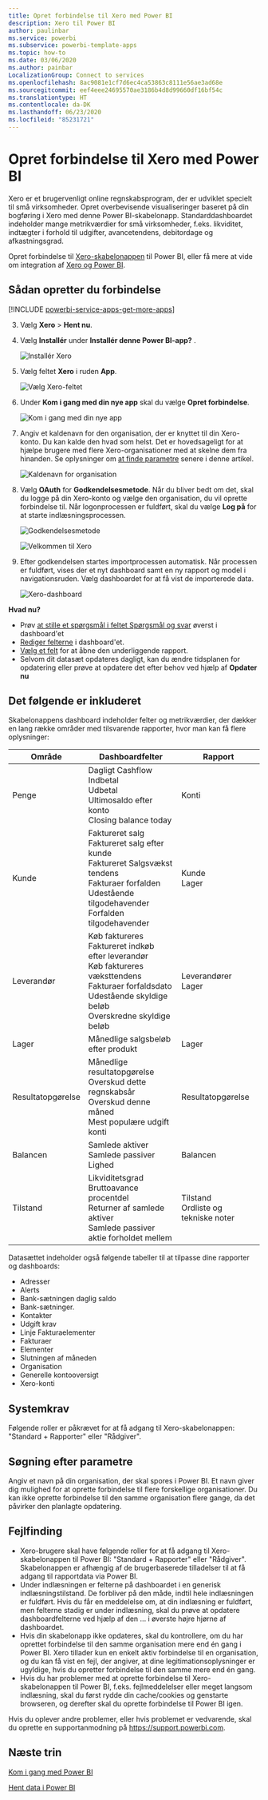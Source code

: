 ```yaml
---
title: Opret forbindelse til Xero med Power BI
description: Xero til Power BI
author: paulinbar
ms.service: powerbi
ms.subservice: powerbi-template-apps
ms.topic: how-to
ms.date: 03/06/2020
ms.author: painbar
LocalizationGroup: Connect to services
ms.openlocfilehash: 8ac9081e1cf7d6ec4ca53863c8111e56ae3ad68e
ms.sourcegitcommit: eef4eee24695570ae3186b4d8d99660df16bf54c
ms.translationtype: HT
ms.contentlocale: da-DK
ms.lasthandoff: 06/23/2020
ms.locfileid: "85231721"
---
```

# <a name="connect-to-xero-with-power-bi"></a>Opret forbindelse til Xero med Power BI
Xero er et brugervenligt online regnskabsprogram, der er udviklet specielt til små virksomheder. Opret overbevisende visualiseringer baseret på din bogføring i Xero med denne Power BI-skabelonapp. Standarddashboardet indeholder mange metrikværdier for små virksomheder, f.eks. likviditet, indtægter i forhold til udgifter, avancetendens, debitordage og afkastningsgrad.

Opret forbindelse til [Xero-skabelonappen](https://app.powerbi.com/getdata/services/xero) til Power BI, eller få mere at vide om integration af [Xero og Power BI](https://help.xero.com/Power-BI).

## <a name="how-to-connect"></a>Sådan opretter du forbindelse

[!INCLUDE [powerbi-service-apps-get-more-apps](../includes/powerbi-service-apps-get-more-apps.md)]

3. Vælg **Xero** \> **Hent nu**.
4. Vælg **Installér** under **Installér denne Power BI-app?** .

    ![Installér Xero](media/service-connect-to-xero/power-bi-install-xero.png)

4. Vælg feltet **Xero** i ruden **App**.

   ![Vælg Xero-feltet](media/service-connect-to-xero/power-bi-start-xero.png)

6. Under **Kom i gang med din nye app** skal du vælge **Opret forbindelse**.

    ![Kom i gang med din nye app](media/service-connect-to-zendesk/power-bi-new-app-connect-get-started.png)

4. Angiv et kaldenavn for den organisation, der er knyttet til din Xero-konto. Du kan kalde den hvad som helst. Det er hovedsageligt for at hjælpe brugere med flere Xero-organisationer med at skelne dem fra hinanden. Se oplysninger om [at finde parametre](#FindingParams) senere i denne artikel.

    ![Kaldenavn for organisation](media/service-connect-to-xero/params.png)

5. Vælg **OAuth** for **Godkendelsesmetode**. Når du bliver bedt om det, skal du logge på din Xero-konto og vælge den organisation, du vil oprette forbindelse til. Når logonprocessen er fuldført, skal du vælge **Log på** for at starte indlæsningsprocessen.
   
    ![Godkendelsesmetode](media/service-connect-to-xero/creds.png)
   
    ![Velkommen til Xero](media/service-connect-to-xero/creds2.png)
6. Efter godkendelsen startes importprocessen automatisk. Når processen er fuldført, vises der et nyt dashboard samt en ny rapport og model i navigationsruden. Vælg dashboardet for at få vist de importerede data.
   
     ![Xero-dashboard](media/service-connect-to-xero/power-bi-xero-dashboard.png)

**Hvad nu?**

* Prøv [at stille et spørgsmål i feltet Spørgsmål og svar](../consumer/end-user-q-and-a.md) øverst i dashboard'et
* [Rediger felterne](../create-reports/service-dashboard-edit-tile.md) i dashboard'et.
* [Vælg et felt](../consumer/end-user-tiles.md) for at åbne den underliggende rapport.
* Selvom dit datasæt opdateres dagligt, kan du ændre tidsplanen for opdatering eller prøve at opdatere det efter behov ved hjælp af **Opdater nu**

## <a name="whats-included"></a>Det følgende er inkluderet
Skabelonappens dashboard indeholder felter og metrikværdier, der dækker en lang række områder med tilsvarende rapporter, hvor man kan få flere oplysninger:  

| Område | Dashboardfelter | Rapport |
| --- | --- | --- |
| Penge |Dagligt Cashflow <br>Indbetal <br>Udbetal <br>Ultimosaldo efter konto <br>Closing balance today |Konti |
| Kunde |Faktureret salg <br>Faktureret salg efter kunde <br>Faktureret Salgsvækst tendens <br>Fakturaer forfalden <br>Udestående tilgodehavender <br>Forfalden tilgodehavender |Kunde <br>Lager |
| Leverandør |Køb faktureres <br>Faktureret indkøb efter leverandør <br>Køb faktureres væksttendens <br> Fakturaer forfaldsdato <br>Udestående skyldige beløb <br>Overskredne skyldige beløb |Leverandører <br>Lager |
| Lager |Månedlige salgsbeløb efter produkt |Lager |
| Resultatopgørelse |Månedlige resultatopgørelse <br>Overskud dette regnskabsår <br>Overskud denne måned <br>Mest populære udgift konti |Resultatopgørelse |
| Balancen |Samlede aktiver <br>Samlede passiver <br>Lighed |Balancen |
| Tilstand |Likviditetsgrad <br>Bruttoavance procentdel <br> Returner af samlede aktiver <br>Samlede passiver aktie forholdet mellem |Tilstand <br>Ordliste og tekniske noter |

Datasættet indeholder også følgende tabeller til at tilpasse dine rapporter og dashboards:  

* Adresser  
* Alerts  
* Bank-sætningen daglig saldo  
* Bank-sætninger.  
* Kontakter  
* Udgift krav  
* Linje Fakturaelementer  
* Fakturaer  
* Elementer  
* Slutningen af måneden  
* Organisation  
* Generelle kontooversigt  
* Xero-konti

## <a name="system-requirements"></a>Systemkrav
Følgende roller er påkrævet for at få adgang til Xero-skabelonappen: "Standard + Rapporter" eller "Rådgiver".

<a name="FindingParams"></a>

## <a name="finding-parameters"></a>Søgning efter parametre
Angiv et navn på din organisation, der skal spores i Power BI. Et navn giver dig mulighed for at oprette forbindelse til flere forskellige organisationer. Du kan ikke oprette forbindelse til den samme organisation flere gange, da det påvirker den planlagte opdatering.   

## <a name="troubleshooting"></a>Fejlfinding
* Xero-brugere skal have følgende roller for at få adgang til Xero-skabelonappen til Power BI: "Standard + Rapporter" eller "Rådgiver". Skabelonappen er afhængig af de brugerbaserede tilladelser til at få adgang til rapportdata via Power BI.
* Under indlæsningen er felterne på dashboardet i en generisk indlæsningstilstand. De forbliver på den måde, indtil hele indlæsningen er fuldført. Hvis du får en meddelelse om, at din indlæsning er fuldført, men felterne stadig er under indlæsning, skal du prøve at opdatere dashboardfelterne ved hjælp af den ... i øverste højre hjørne af dashboardet.
* Hvis din skabelonapp ikke opdateres, skal du kontrollere, om du har oprettet forbindelse til den samme organisation mere end én gang i Power BI. Xero tillader kun en enkelt aktiv forbindelse til en organisation, og du kan få vist en fejl, der angiver, at dine legitimationsoplysninger er ugyldige, hvis du opretter forbindelse til den samme mere end én gang.  
* Hvis du har problemer med at oprette forbindelse til Xero-skabelonappen til Power BI, f.eks. fejlmeddelelser eller meget langsom indlæsning, skal du først rydde din cache/cookies og genstarte browseren, og derefter skal du oprette forbindelse til Power BI igen.  

Hvis du oplever andre problemer, eller hvis problemet er vedvarende, skal du oprette en supportanmodning på https://support.powerbi.com.

## <a name="next-steps"></a>Næste trin
[Kom i gang med Power BI](../fundamentals/service-get-started.md)

[Hent data i Power BI](service-get-data.md)
